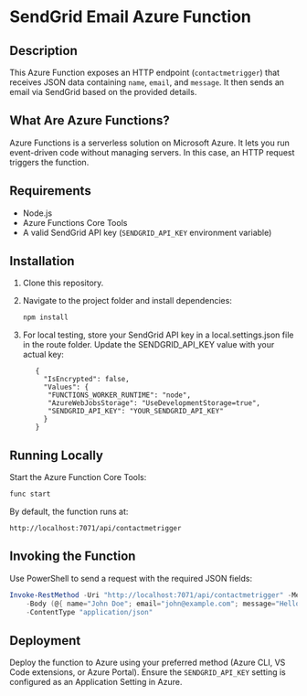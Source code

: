 # SendGrid Email Azure Function

## Description
This Azure Function exposes an HTTP endpoint (`contactmetrigger`) that receives JSON data containing `name`, `email`, and `message`. It then sends an email via SendGrid based on the provided details.

## What Are Azure Functions?
Azure Functions is a serverless solution on Microsoft Azure. It lets you run event-driven code without managing servers. In this case, an HTTP request triggers the function.

## Requirements
- Node.js
- Azure Functions Core Tools
- A valid SendGrid API key (`SENDGRID_API_KEY` environment variable)

## Installation
1. Clone this repository.
2. Navigate to the project folder and install dependencies:

   ```bash
   npm install
   ```

3. For local testing, store your SendGrid API key in a local.settings.json file in the route folder. Update the SENDGRID_API_KEY value with your actual key:

   ```
      {
        "IsEncrypted": false,
        "Values": {
         "FUNCTIONS_WORKER_RUNTIME": "node",
         "AzureWebJobsStorage": "UseDevelopmentStorage=true",
         "SENDGRID_API_KEY": "YOUR_SENDGRID_API_KEY"
        }
      }
   ```

## Running Locally
Start the Azure Function Core Tools:

```bash
func start
```

By default, the function runs at:

```
http://localhost:7071/api/contactmetrigger
```

## Invoking the Function
Use PowerShell to send a request with the required JSON fields:

```powershell
Invoke-RestMethod -Uri "http://localhost:7071/api/contactmetrigger" -Method POST `
    -Body (@{ name="John Doe"; email="john@example.com"; message="Hello!" } | ConvertTo-Json) `
    -ContentType "application/json"
```

## Deployment
Deploy the function to Azure using your preferred method (Azure CLI, VS Code extensions, or Azure Portal). Ensure the `SENDGRID_API_KEY` setting is configured as an Application Setting in Azure.

